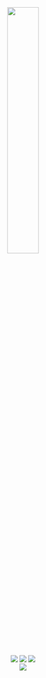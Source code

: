 
<div align="center">
<img width="38%" src="https://lanyard-profile-readme.vercel.app/api/622069560970969148" /><br>
  <a href="https://uyuyorumstore.com" target="_blank"><img src="https://cdn.discordapp.com/attachments/715130970294059088/1044867241201639454/store.png"/></a>
   <a href="https://www.buymeacoffee.com/umcof" target="_blank"><img src="https://cdn.discordapp.com/attachments/715130970294059088/1044868358740377650/coffee.png"/></a>
   <a href="https://discord.gg/cf6wkBFeYV" target="_blank"><img src="https://cdn.discordapp.com/attachments/715130970294059088/1044855172494532628/discord.png"/></a><br>
<img src="https://raw.githubusercontent.com/uyuyorum/uyuyorum/master/assets/thm_propic.png">
</div>

